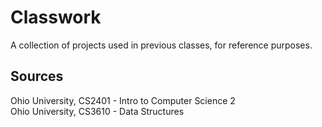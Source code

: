 # Classwork
A collection of projects used in previous classes, for reference purposes.  

## Sources  

Ohio University, CS2401 - Intro to Computer Science 2  
Ohio University, CS3610 - Data Structures  
